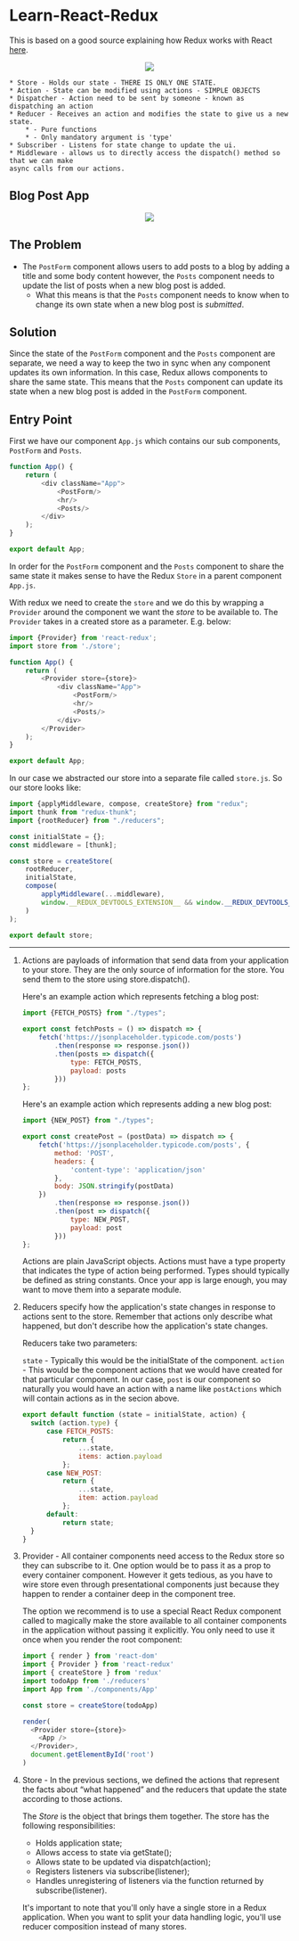 # Learn-React-Redux

This is based on a good source explaining how Redux works with React [here](https://www.youtube.com/watch?v=93p3LxR9xfM&t).

<p align="center">
    <img src="https://user-images.githubusercontent.com/29547780/59553727-15c87780-8f91-11e9-8035-aaab63a7f18f.png" />
</p>

    * Store - Holds our state - THERE IS ONLY ONE STATE.
    * Action - State can be modified using actions - SIMPLE OBJECTS
    * Dispatcher - Action need to be sent by someone - known as dispatching an action
    * Reducer - Receives an action and modifies the state to give us a new state.
        * - Pure functions
        * - Only mandatory argument is 'type'
    * Subscriber - Listens for state change to update the ui.
    * Middleware - allows us to directly access the dispatch() method so that we can make
    async calls from our actions.
    
## Blog Post App

<p align=center>
    <img src="https://user-images.githubusercontent.com/29547780/60361018-04da2600-99d5-11e9-9f2d-a477b2f7067e.png"/>
</p>
   

## The Problem

- The `PostForm` component allows users to add posts to a blog by adding a title and some body content
however, the `Posts` component needs to update the list of posts when a new blog post is added.
    - What this means is that the `Posts` component needs to know when to change its own state when a 
    new blog post is _submitted_. 

## Solution

Since the state of the `PostForm` component and the `Posts` component are separate, we need a way to keep 
the two in sync when any component updates its own information.
In this case, Redux allows components to share the same state. This means that the `Posts`
component can update its state when a new blog post is added in the `PostForm` component.

## Entry Point

First we have our component `App.js` which contains our sub components,
`PostForm` and `Posts`.

```js
function App() {
    return (
        <div className="App">
            <PostForm/>
            <hr/>
            <Posts/>
        </div>
    );
}

export default App;
```

In order for the `PostForm` component and the `Posts` component to share the same state it makes sense 
to have the Redux `Store` in a parent component `App.js`.

With redux we need to create the `store` and we do this by wrapping a `Provider` around the component we 
want the _store_ to  be available to. The `Provider` takes in a created store as a parameter. E.g. below:

```js
import {Provider} from 'react-redux';
import store from './store';

function App() {
    return (
        <Provider store={store}>
            <div className="App">
                <PostForm/>
                <hr/>
                <Posts/>
            </div>
        </Provider>
    );
}

export default App;
```

In our case we abstracted our store into a separate file called `store.js`. So our store looks like:
```js
import {applyMiddleware, compose, createStore} from "redux";
import thunk from "redux-thunk";
import {rootReducer} from "./reducers";

const initialState = {};
const middleware = [thunk];

const store = createStore(
    rootReducer,
    initialState,
    compose(
        applyMiddleware(...middleware),
        window.__REDUX_DEVTOOLS_EXTENSION__ && window.__REDUX_DEVTOOLS_EXTENSION__()
    )
);

export default store;
```
 



---

1) Actions are payloads of information that send data from your application to your store. They are the only source of information for the store. You send them to the store using store.dispatch().
   
   Here's an example action which represents fetching a blog post:
   
   ```js
   import {FETCH_POSTS} from "./types";
   
   export const fetchPosts = () => dispatch => {
       fetch('https://jsonplaceholder.typicode.com/posts')
           .then(response => response.json())
           .then(posts => dispatch({
               type: FETCH_POSTS,
               payload: posts
           }))
   };
   ```
   
   Here's an example action which represents adding a new blog post:
   
   ```js
   import {NEW_POST} from "./types";
   
   export const createPost = (postData) => dispatch => {
       fetch('https://jsonplaceholder.typicode.com/posts', {
           method: 'POST',
           headers: {
               'content-type': 'application/json'
           },
           body: JSON.stringify(postData)
       })
           .then(response => response.json())
           .then(post => dispatch({
               type: NEW_POST,
               payload: post
           }))
   };
   ```
   
   Actions are plain JavaScript objects. Actions must have a type property that indicates the type of action being performed. Types should typically be defined as string constants. Once your app is large enough, you may want to move them into a separate module.

2) Reducers specify how the application's state changes in response to actions sent to the store. Remember that actions only describe what happened, but don't describe how the application's state changes.
    
    Reducers take two parameters:
    
    `state` - Typically this would be the initialState of the component.
    `action` - This would be the component actions that we would have created for that
    particular component. In our case, `post` is our component so naturally you would have
    an action with a name like `postActions` which will contain actions as in the secion above.
   
    ```js
    export default function (state = initialState, action) {
      switch (action.type) {
          case FETCH_POSTS:
              return {
                  ...state,
                  items: action.payload
              };
          case NEW_POST:
              return {
                  ...state,
                  item: action.payload
              };
          default:
              return state;
      }
    }
    ```

3) Provider - All container components need access to the Redux store so they can subscribe to it. One option would be to pass it as a prop to every container component. However it gets tedious, as you have to wire store even through presentational components just because they happen to render a container deep in the component tree.

    The option we recommend is to use a special React Redux component called <Provider> to magically make the store available to all container components in the application without passing it explicitly. You only need to use it once when you render the root component:
    
    ```js
    import { render } from 'react-dom'
    import { Provider } from 'react-redux'
    import { createStore } from 'redux'
    import todoApp from './reducers'
    import App from './components/App'
    
    const store = createStore(todoApp)
    
    render(
      <Provider store={store}>
        <App />
      </Provider>,
      document.getElementById('root')
    )
    ```
    
4) Store - In the previous sections, we defined the actions that represent the facts about “what happened” and the reducers that update the state according to those actions.
    
    The *Store* is the object that brings them together. The store has the following responsibilities:
    
    * Holds application state;
    * Allows access to state via getState();
    * Allows state to be updated via dispatch(action);
    * Registers listeners via subscribe(listener);
    * Handles unregistering of listeners via the function returned by subscribe(listener).
    
    It's important to note that you'll only have a single store in a Redux application. When you want to split your data handling logic, you'll use reducer composition instead of many stores.

   
<!-- TODO: Add more reading info on REDUX lifecycle. -->